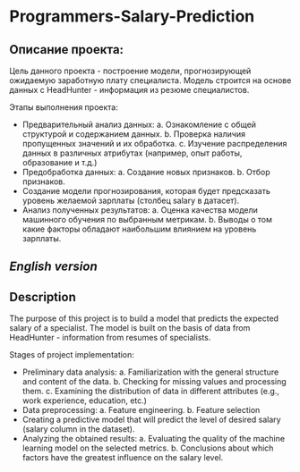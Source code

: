 # Programmers-Salary-Prediction

## Описание проекта:
Цель данного проекта - построение модели, прогнозирующей ожидаемую заработную плату специалиста. Модель строится на основе данных с HeadHunter - информация из резюме специалистов.

Этапы выполнения проекта:

- Предварительный анализ данных: a. Ознакомление с общей структурой и содержанием данных. b. Проверка наличия пропущенных значений и их обработка. c. Изучение распределения данных в различных атрибутах (например, опыт работы, образование и т.д.)
- Предобработка данных: a. Создание новых признаков. b. Отбор признаков.
- Создание модели прогнозирования, которая будет предсказать уровень желаемой зарплаты (столбец salary в датасет).
- Анализ полученных результатов: a. Оценка качества модели машинного обучения по выбранным метрикам. b. Выводы о том какие факторы обладают наибольшим влиянием на уровень зарплаты.

## *English version*

## Description
The purpose of this project is to build a model that predicts the expected salary of a specialist. The model is built on the basis of data from HeadHunter - information from resumes of specialists.

Stages of project implementation:

- Preliminary data analysis: a. Familiarization with the general structure and content of the data. b. Checking for missing values and processing them. c. Examining the distribution of data in different attributes (e.g., work experience, education, etc.)
- Data preprocessing: a. Feature engineering. b. Feature selection
- Creating a predictive model that will predict the level of desired salary (salary column in the dataset).
- Analyzing the obtained results: a. Evaluating the quality of the machine learning model on the selected metrics. b. Conclusions about which factors have the greatest influence on the salary level.
